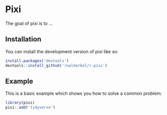 
# Pixi

<!-- badges: start -->
<!-- badges: end -->

The goal of pixi is to ...

## Installation

You can install the development version of pixi like so:

``` r
install.packages('devtools')
devtools::install_github('roaldarbol/r-pixi')
```

## Example

This is a basic example which shows you how to solve a common problem:

``` r
library(pixi)
pixi::add('tidyverse')
```

